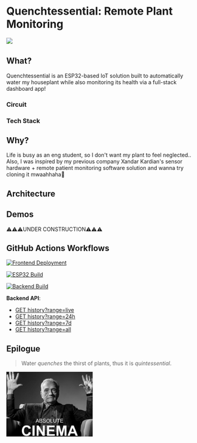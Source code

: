 # Quenchtessential: Remote Plant Monitoring

<img src="demo/the_solution.png" width="50%">

## What?
Quenchtessential is an ESP32-based IoT solution built to automatically water my houseplant while also monitoring its health via a full-stack dashboard app!

### Circuit

### Tech Stack

## Why? 
Life is busy as an eng student, so I don't want my plant to feel neglected.. Also, I was inspired by my previous company Xandar Kardian's sensor hardware + remote patient monitoring software solution and wanna try cloning it mwaahhaha🤫

## Architecture


## Demos
⚠️⚠️⚠️UNDER CONSTRUCTION⚠️⚠️⚠️

## GitHub Actions Workflows

[![Frontend Deployment](https://github.com/leogmendoza/quenchtessential/actions/workflows/frontend-cd.yml/badge.svg)](https://github.com/leogmendoza/quenchtessential/actions/workflows/frontend-cd.yml)

[![ESP32 Build](https://github.com/leogmendoza/quenchtessential/actions/workflows/esp32-ci.yml/badge.svg)](https://github.com/leogmendoza/quenchtessential/actions/workflows/esp32-ci.yml)

[![Backend Build](https://github.com/leogmendoza/quenchtessential/actions/workflows/backend-ci.yml/badge.svg)](https://github.com/leogmendoza/quenchtessential/actions/workflows/backend-ci.yml)

**Backend API**:  
- [GET history?range=live](https://quenchtessential-backend.onrender.com/history?range=live)
- [GET history?range=24h](https://quenchtessential-backend.onrender.com/history?range=24h)
- [GET history?range=7d](https://quenchtessential-backend.onrender.com/history?range=7d)
- [GET history?range=all](https://quenchtessential-backend.onrender.com/history?range=all)

## Epilogue
> Water _quenches_ the thirst of plants, thus it is _quintessential_.

<img src="demo/absolute_cinema.png" width="45%">
